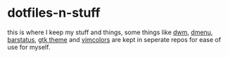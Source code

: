 # dotfiles-n-stuff
this is where I keep my stuff and things, some things like [dwm](https://github.com/ckath/dwm-cate), [dmenu](https://github.com/ckath/dmenu-cate), [barstatus](https://github.com/ckath/sstat), [gtk theme](https://github.com/ckath/arc-undead-recolor) and [vimcolors](https://github.com/ckath/vim-cate) are kept in seperate repos for ease of use for myself.
